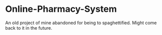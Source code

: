 # Online-Pharmacy-System
An old project of mine abandoned for being to spaghettified. Might come back to it in the future.
